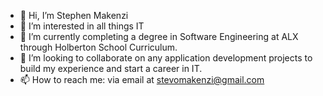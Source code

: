- 👋 Hi, I’m Stephen Makenzi
- 👀 I’m interested in all things IT
- 🌱 I’m currently completing a degree in Software Engineering at ALX through Holberton School Curriculum.
- 💞️ I’m looking to collaborate on any application development projects to build my experience and start a career in IT.
- 📫 How to reach me: via email at stevomakenzi@gmail.com

<!---
stevomakenzi/stevomakenzi is a ✨ special ✨ repository because its `README.md` (this file) appears on your GitHub profile.
You can click the Preview link to take a look at your changes.
--->
